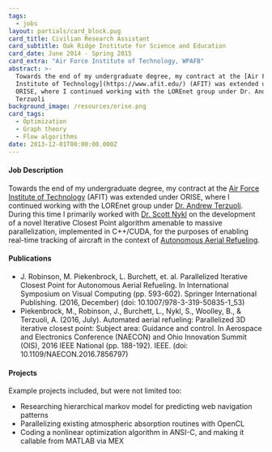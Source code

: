 ```yaml
---
tags:
  - jobs
layout: partials/card_block.pug
card_title: Civilian Research Assistant
card_subtitle: Oak Ridge Institute for Science and Education
card_date: June 2014 - Spring 2015
card_extra: "Air Force Institute of Technology, WPAFB"
abstract: >-
  Towards the end of my undergraduate degree, my contract at the [Air Force
  Institute of Technology](https://www.afit.edu/) (AFIT) was extended under
  ORISE, where I continued working with the LOREnet group under Dr. Andrew
  Terzuoli
background_image: /resources/orise.png
card_tags:
  - Optimization
  - Graph theory
  - Flow algorithms
date: 2013-12-01T00:00:00.000Z
---
```


<div class="flex items-center px-2 py-1 bg-gray-100">

<h4 class="font-bold bg-gray-100">
Job Description
</h4>

</div>

<div class="p-2 overflow-auto px-4 py-2 bg-white-100 prose-md">

Towards the end of my undergraduate degree, my contract at the [Air
Force Institute of Technology](https://www.afit.edu/) (AFIT) was
extended under ORISE, where I continued working with the LOREnet group
under [Dr. Andrew
Terzuoli](https://www.afit.edu/BIOS/bio.cfm?facID=224). During this time
I primarily worked with [Dr. Scott
Nykl](https://www.afit.edu/BIOS/bio.cfm?facID=268) on the development of
a novel Iterative Closest Point algorithm amenable to massive
parallelization, implemented in C++/CUDA, for the purposes of enabling
real-time tracking of aircraft in the context of [Autonomous Aerial
Refueling](https://en.wikipedia.org/wiki/Automated_aerial_refueling).

</div>

<div class="flex items-center px-2 py-1 bg-gray-100">

<h4 class="font-bold bg-gray-100">
Publications
</h4>

</div>

<div class="p-2 overflow-auto px-4 py-2 bg-white-100">

<div class="bullet_list text-sm ml-2 mt-1 lisc-desc space-y-2 prose-md"
style="list-style-type: disc !important;">

- J. Robinson, M. Piekenbrock, L. Burchett, et. al. Parallelized
  Iterative Closest Point for Autonomous Aerial Refueling. In
  International Symposium on Visual Computing (pp. 593-602). Springer
  International Publishing. (2016, December) (doi:
  10.1007/978-3-319-50835-1_53)
- Piekenbrock, M., Robinson, J., Burchett, L., Nykl, S., Woolley, B., &
  Terzuoli, A. (2016, July). Automated aerial refueling: Parallelized 3D
  iterative closest point: Subject area: Guidance and control. In
  Aerospace and Electronics Conference (NAECON) and Ohio Innovation
  Summit (OIS), 2016 IEEE National (pp. 188-192). IEEE. (doi:
  10.1109/NAECON.2016.7856797)

</div>

</div>

<div class="flex items-center px-2 py-1 bg-gray-100">

<h4 class="font-bold bg-gray-100">
Projects
</h4>

</div>

<div class="p-2 overflow-auto px-4 py-2 bg-white-100 prose-md">

Example projects included, but were not limited too:

<div class="bullet_list ml-2 mt-1 lisc-desc space-y-2 prose-md"
style="list-style-type: disc !important;">

- Researching hierarchical markov model for predicting web navigation
  patterns
- Parallelizing existing atmospheric absorption routines with OpenCL
- Coding a nonlinear optimization algorithm in ANSI-C, and making it
  callable from MATLAB via MEX

</div>

</div>
